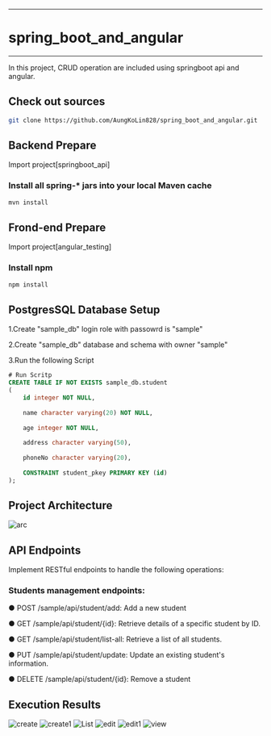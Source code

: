 ----------------------------------
# spring_boot_and_angular
-----------------------------------
In this project, CRUD operation are included using springboot api and angular.

## Check out sources
```bash
git clone https://github.com/AungKoLin828/spring_boot_and_angular.git
```
## Backend Prepare
Import project[springboot_api]

### Install all spring-* jars into your local Maven cache
```bash
mvn install
```
## Frond-end Prepare

Import project[angular_testing]

### Install npm
```bash
npm install
```

## PostgresSQL Database Setup
1.Create "sample_db" login role with passowrd is "sample"

2.Create "sample_db" database and schema with owner "sample"

3.Run the following Script

```sql
# Run Scritp
CREATE TABLE IF NOT EXISTS sample_db.student
(
    id integer NOT NULL,
    
    name character varying(20) NOT NULL,
    
    age integer NOT NULL, 
    
    address character varying(50),   
    
    phoneNo character varying(20), 
    
    CONSTRAINT student_pkey PRIMARY KEY (id)
);
```
## Project Architecture

![arc](https://github.com/AungKoLin828/spring_boot_and_angular/assets/61590535/3a7e7843-90e3-4bc0-95ad-e3dbcafc5565)

## API Endpoints

Implement RESTful endpoints to handle the following operations:

### Students management endpoints:

● POST /sample/api/student/add: Add a new student

● GET /sample/api/student/{id}: Retrieve details of a specific student by ID.

● GET /sample/api/student/list-all: Retrieve a list of all students.

● PUT /sample/api/student/update: Update an existing student's information.

● DELETE /sample/api/student/{id}: Remove a student

## Execution Results
![create](https://github.com/AungKoLin828/spring_boot_and_angular/assets/61590535/0aae5031-2f35-4938-8be0-01e1d4fab69a)
![create1](https://github.com/AungKoLin828/spring_boot_and_angular/assets/61590535/3d695fb4-d91e-418b-8522-2f8f2f83a656)
![List](https://github.com/AungKoLin828/spring_boot_and_angular/assets/61590535/3cd1ba22-8b73-4db9-8af0-f04758249d96)
![edit](https://github.com/AungKoLin828/spring_boot_and_angular/assets/61590535/e62b4b05-57c5-435b-849a-46c72cb7887d)
![edit1](https://github.com/AungKoLin828/spring_boot_and_angular/assets/61590535/d4bb6ccf-0655-46d2-ab72-bc1e49842845)
![view](https://github.com/AungKoLin828/spring_boot_and_angular/assets/61590535/2d4d2990-a144-4ed2-8a77-78cefe2be496)

